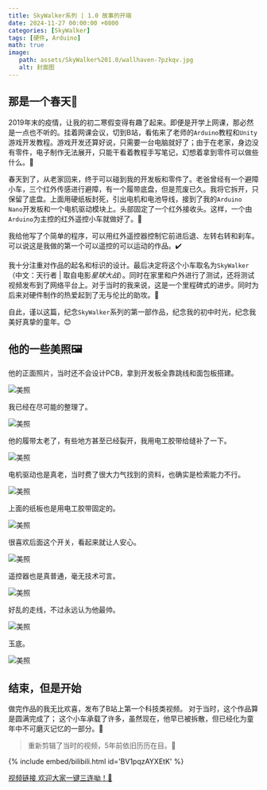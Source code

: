 ```yaml
---
title: SkyWalker系列 | 1.0 故事的开端
date: 2024-11-27 00:00:00 +0800
categories: [SkyWalker]
tags: [硬件, Arduino]
math: true
image:
   path: assets/SkyWalker%201.0/wallhaven-7pzkqv.jpg
   alt: 封面图
---
```


## 那是一个春天🌻

2019年末的疫情，让我的初二寒假变得有趣了起来。即便是开学上网课，那必然是一点也不听的。挂着网课会议，切到B站，看佑来了老师的`Arduino`教程和`Unity`游戏开发教程。游戏开发还算好说，只需要一台电脑就好了；由于在老家，身边没有零件，电子制作无法展开，只能干看着教程手写笔记，幻想着拿到零件可以做些什么。🫤

春天到了，从老家回来，终于可以碰到我的开发板和零件了。老爸曾经有一个避障小车，三个红外传感进行避障，有一个履带底盘，但是荒废已久。我将它拆开，只保留了底盘。上面用硬纸板封死，引出电机和电池导线，接到了我的`Arduino Nano`开发板和一个电机驱动模块上。头部固定了一个红外接收头。这样，一个由`Arduino`为主控的红外遥控小车就做好了。🚜

我给他写了个简单的程序，可以用红外遥控器控制它前进后退、左转右转和刹车。可以说这是我做的第一个可以遥控的可以运动的作品。✔️

我十分注重对作品的起名和标识的设计。最后决定将这个小车取名为`SkyWalker`（中文：天行者 | 取自电影*星球大战*）。同时在家里和户外进行了测试，还将测试视频发布到了网络平台上。对于当时的我来说，这是一个里程碑式的进步。同时为后来对硬件制作的热爱起到了无与伦比的助攻。🥰

自此，谨以这篇，纪念`SkyWalker`系列的第一部作品，纪念我的初中时光，纪念我美好真挚的童年。😊

## 他的一些美照🖼️

他的正面照片，当时还不会设计PCB，拿到开发板全靠跳线和面包板搭建。

![美照](assets/SkyWalker%201.0/1.jpg)

我已经在尽可能的整理了。

![美照](assets/SkyWalker%201.0/2.jpg)

他的履带太老了，有些地方甚至已经裂开，我用电工胶带给缝补了一下。

![美照](assets/SkyWalker%201.0/3.jpg)

电机驱动也是真老，当时费了很大力气找到的资料，也确实是检索能力不行。

![美照](assets/SkyWalker%201.0/4.jpg)

上面的纸板也是用电工胶带固定的。

![美照](assets/SkyWalker%201.0/5.jpg)

很喜欢后面这个开关，看起来就让人安心。

![美照](assets/SkyWalker%201.0/6.jpg)

遥控器也是真普通，毫无技术可言。

![美照](assets/SkyWalker%201.0/7.jpg)

好乱的走线，不过永远认为他最帅。

![美照](assets/SkyWalker%201.0/8.jpg)

玉底。

![美照](assets/SkyWalker%201.0/9.jpg)

## 结束，但是开始

做完作品的我无比欢喜，发布了B站上第一个科技类视频。
对于当时，这个作品算是圆满完成了；
这个小车承载了许多，虽然现在，他早已被拆散，但已经化为童年中不可磨灭记忆的一部分。🧸

> 重新剪辑了当时的视频，5年前依旧历历在目。🥰

{% include embed/bilibili.html id='BV1pqzAYXEtK' %}

[视频链接 欢迎大家一键三连呦！🥳](https://www.bilibili.com/video/BV1pqzAYXEtK/?spm_id_from=333.1387.homepage.video_card.click&vd_source=8fb2e11b861088bb2034d4104020b557)
